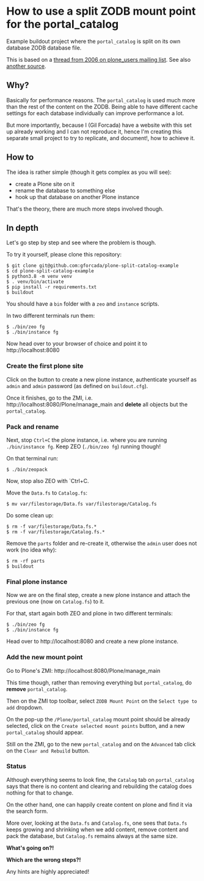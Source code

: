 # How to use a split ZODB mount point for the portal_catalog

Example buildout project where the `portal_catalog` is split on its own database ZODB database file.

This is based on a [thread from 2006 on plone_users mailing list](https://sourceforge.net/p/plone/mailman/plone-users/thread/77be04730612180735we69c8ffibeeb3072ff553a3b%40mail.gmail.com/). See also [another source](https://www.plone-entwicklerhandbuch.de/produktivserver/performance/zcatalog/katalog-in-eigener-zodb).

## Why?

Basically for performance reasons.
The `portal_catalog` is used much more than the rest of the content on the ZODB.
Being able to have different cache settings for each database individually can improve performance a lot.

But more importantly,
because I (Gil Forcada) have a website with this set up already working
and I can not reproduce it, hence I'm creating this separate small project to try to replicate,
and document!, how to achieve it.

## How to
The idea is rather simple (though it gets complex as you will see):
- create a Plone site on it
- rename the database to something else
- hook up that database on another Plone instance

That's the theory, there are much more steps involved though.

## In depth
Let's go step by step and see where the problem is though.

To try it yourself, please clone this repository:

```shell
$ git clone git@github.com:gforcada/plone-split-catalog-example
$ cd plone-split-catalog-example
$ python3.8 -m venv venv
$ . venv/bin/activate
$ pip install -r requirements.txt
$ buildout
```

You should have a `bin` folder with a `zeo` and `instance` scripts.

In two different terminals run them:

```shell
$ ./bin/zeo fg
$ ./bin/instance fg
```

Now head over to your browser of choice and point it to http://localhost:8080

### Create the first plone site

Click on the button to create a new plone instance,
authenticate yourself as `admin` and `admin` password (as defined on `buildout.cfg`).

Once it finishes, go to the ZMI,
i.e. http://localhost:8080/Plone/manage_main and **delete** all objects but the `portal_catalog`.

### Pack and rename

Next, stop `Ctrl+C` the plone instance,
i.e. where you are running `./bin/instance fg`. Keep ZEO (`./bin/zeo fg`) running though!

On that terminal run:

```shell
$ ./bin/zeopack
```

Now, stop also ZEO with `Ctrl+C.

Move the `Data.fs` to `Catalog.fs`:

```shell
$ mv var/filestorage/Data.fs var/filestorage/Catalog.fs
```

Do some clean up:

```shell
$ rm -f var/filestorage/Data.fs.*
$ rm -f var/filestorage/Catalog.fs.*
```

Remove the `parts` folder and re-create it, otherwise the `admin` user does not work (no idea why):

```shell
$ rm -rf parts
$ buildout
```

### Final plone instance
Now we are on the final step, create a new plone instance and attach the previous one (now on `Catalog.fs`) to it.

For that, start again both ZEO and plone in two different terminals:

```shell
$ ./bin/zeo fg
$ ./bin/instance fg
```

Head over to http://localhost:8080 and create a new plone instance.

### Add the new mount point
Go to Plone's ZMI: http://localhost:8080/Plone/manage_main

This time though, rather than removing everything but `portal_catalog`, do **remove** `portal_catalog`.

Then on the ZMI top toolbar, select `ZODB Mount Point` on the `Select type to add` dropdown.

On the pop-up the `/Plone/portal_catalog` mount point should be already selected,
click on the `Create selected mount points` button, and a new `portal_catalog` should appear.

Still on the ZMI,
go to the new `portal_catalog` and on the `Advanced` tab click on the `Clear and Rebuild` button.

### Status
Although everything seems to look fine,
the `Catalog` tab on `portal_catalog` says that there is no content
and clearing and rebuilding the catalog does nothing for that to change.

On the other hand,
one can happily create content on plone and find it via the search form.

More over, looking at the `Data.fs` and `Catalog.fs`,
one sees that `Data.fs` keeps growing and shrinking when we add content,
remove content and pack the database, but `Catalog.fs` remains always at the same size.

**What's going on?!**

**Which are the wrong steps?!**

Any hints are highly appreciated!
